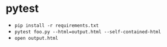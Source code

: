 # pytest

- `pip install -r requirements.txt`
- `pytest foo.py --html=output.html --self-contained-html`
- `open output.html`